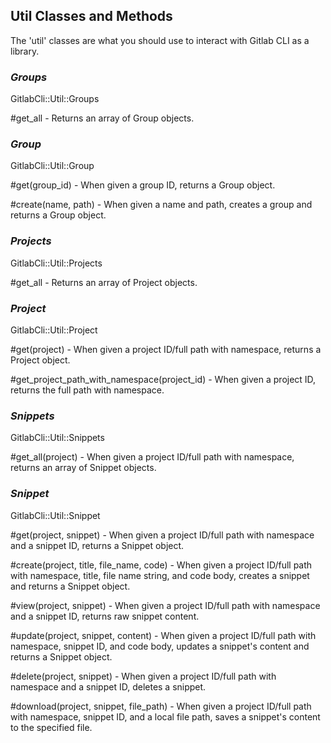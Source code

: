 ## Util Classes and Methods

The 'util' classes are what you should use to interact with Gitlab CLI as a library. 

### _Groups_

GitlabCli::Util::Groups

\#get_all - Returns an array of Group objects.

### _Group_

GitlabCli::Util::Group

\#get(group_id) - When given a group ID, returns a Group object.

\#create(name, path) - When given a name and path, creates a group and returns a Group object.

### _Projects_

GitlabCli::Util::Projects

\#get_all - Returns an array of Project objects.

### _Project_

GitlabCli::Util::Project

\#get(project) - When given a project ID/full path with namespace, returns a Project object.

\#get_project_path_with_namespace(project_id) - When given a project ID, returns the full path with namespace.

### _Snippets_

GitlabCli::Util::Snippets

\#get_all(project) - When given a project ID/full path with namespace, returns an array of Snippet objects.

### _Snippet_

GitlabCli::Util::Snippet

\#get(project, snippet) - When given a project ID/full path with namespace and a snippet ID, returns a Snippet object.

\#create(project, title, file_name, code) - When given a project ID/full path with namespace, title, file name string, and code body, creates a snippet and returns a Snippet object.

\#view(project, snippet) - When given a project ID/full path with namespace and a snippet ID, returns raw snippet content.

\#update(project, snippet, content) - When given a project ID/full path with namespace, snippet ID, and code body, updates a snippet\'s content and returns a Snippet object.

\#delete(project, snippet) - When given a project ID/full path with namespace and a snippet ID, deletes a snippet.

\#download(project, snippet, file_path) - When given a project ID/full path with namespace, snippet ID, and a local file path, saves a snippet\'s content to the specified file.
